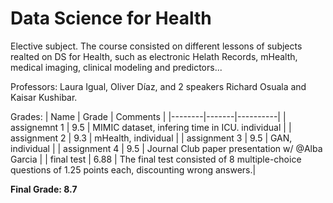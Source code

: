 # Data Science for Health
Elective subject. The course consisted on different lessons of subjects realted on DS for Health, such as electronic Helath Records, mHealth, medical imaging, clinical modeling and predictors...

Professors: Laura Igual, Oliver Díaz, and 2 speakers Richard Osuala and Kaisar Kushibar.

Grades:
  | Name | Grade | Comments |
  |--------|-------|----------|
  | assignemnt 1 | 9.5  | MIMIC dataset, infering time in ICU. individual |
  | assignment 2 | 9.3  | mHealth, individual |
  | assignment 3 | 9.5  | GAN, individual |
  | assignment 4 | 9.5  | Journal Club paper presentation w/ @Alba Garcia |
  | final test   | 6.88 | The final test consisted of 8 multiple-choice questions of 1.25 points each, discounting wrong answers.|

**Final Grade: 8.7**
